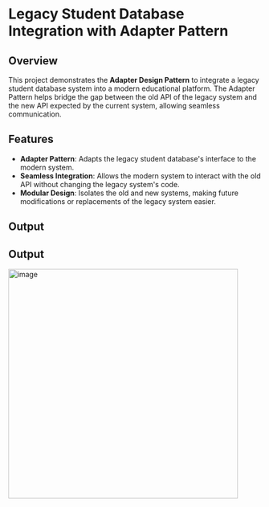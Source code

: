 # Legacy Student Database Integration with Adapter Pattern

## Overview

This project demonstrates the **Adapter Design Pattern** to integrate a legacy student database system into a modern educational platform. The Adapter Pattern helps bridge the gap between the old API of the legacy system and the new API expected by the current system, allowing seamless communication.

## Features

- **Adapter Pattern**: Adapts the legacy student database's interface to the modern system.
- **Seamless Integration**: Allows the modern system to interact with the old API without changing the legacy system's code.
- **Modular Design**: Isolates the old and new systems, making future modifications or replacements of the legacy system easier.

## Output
## Output
<img width="457" alt="image" src="https://github.com/user-attachments/assets/9b125a3b-3664-41db-a83a-967334bef4c4">


